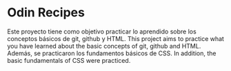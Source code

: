 # Odin Recipes
Este proyecto tiene como objetivo practicar lo aprendido sobre los conceptos básicos de git, github y HTML.
This project aims to practice what you have learned about the basic concepts of git, github and HTML.
Además, se practicaron los fundamentos básicos de CSS.
In addition, the basic fundamentals of CSS were practiced.
